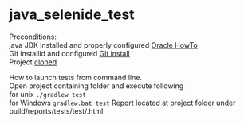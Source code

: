 # java_selenide_test<br>
Preconditions:<br>java JDK installed and properly configured [Oracle HowTo](https://docs.oracle.com/javase/8/docs/technotes/guides/install/install_overview.html)<br>Git installid and configured [Git install](https://git-scm.com/downloads)<br>Project [cloned](https://help.github.com/en/articles/cloning-a-repository)

How to launch tests from command line.<br>Open project containing folder and execute following <br> for unix `./gradlew test` <br> for Windows `gradlew.bat test`
Report located at project folder under build/reports/tests/test/<timestamp>.html
